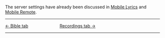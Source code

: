 The server settings have already been discussed in [Mobile
Lyrics](Mobile_Lyrics.md "Mobile Lyrics") and [Mobile
Remote](Mobile_Remote.md "Mobile Remote").

-----



[← Bible tab](Bible_tab.md "Bible tab") &nbsp;&nbsp;&nbsp;&nbsp;&nbsp;&nbsp;&nbsp;&nbsp;&nbsp;&nbsp;&nbsp;&nbsp;&nbsp;&nbsp;&nbsp;&nbsp;&nbsp;&nbsp;&nbsp;&nbsp;&nbsp;&nbsp;&nbsp;&nbsp;
[Recordings tab →](Recordings_tab.md "Recordings tab")

---
